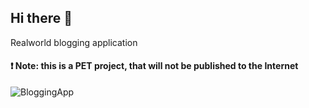 ## Hi there 👋

Realworld blogging application

#### ❗️ Note: this is a PET project, that will not be published to the Internet

![BloggingApp](https://github.com/user-attachments/assets/18fe697b-7ce3-46e2-9f5c-cc5039cfb43a)
